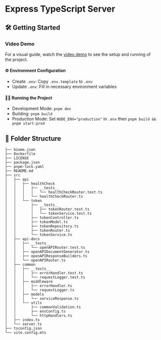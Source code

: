 # Express TypeScript Server


## 🛠️ Getting Started

### Video Demo

For a visual guide, watch the [video demo](https://github.com/token-attachments/assets/b1698dac-d582-45a0-8d61-31131732b74e) to see the setup and running of the project.

#### ⚙️ Environment Configuration

- Create `.env`: Copy `.env.template` to `.env`
- Update `.env`: Fill in necessary environment variables

#### 🏃‍♂️ Running the Project

- Development Mode: `pnpm dev`
- Building: `pnpm build`
- Production Mode: Set `NODE_ENV="production"` in `.env` then `pnpm build && pnpm start:prod`

## 📁 Folder Structure

```code
├── biome.json
├── Dockerfile
├── LICENSE
├── package.json
├── pnpm-lock.yaml
├── README.md
├── src
│   ├── api
│   │   ├── healthCheck
│   │   │   ├── __tests__
│   │   │   │   └── healthCheckRouter.test.ts
│   │   │   └── healthCheckRouter.ts
│   │   └── token
│   │       ├── __tests__
│   │       │   ├── tokenRouter.test.ts
│   │       │   └── tokenService.test.ts
│   │       ├── tokenController.ts
│   │       ├── tokenModel.ts
│   │       ├── tokenRepository.ts
│   │       ├── tokenRouter.ts
│   │       └── tokenService.ts
│   ├── api-docs
│   │   ├── __tests__
│   │   │   └── openAPIRouter.test.ts
│   │   ├── openAPIDocumentGenerator.ts
│   │   ├── openAPIResponseBuilders.ts
│   │   └── openAPIRouter.ts
│   ├── common
│   │   ├── __tests__
│   │   │   ├── errorHandler.test.ts
│   │   │   └── requestLogger.test.ts
│   │   ├── middleware
│   │   │   ├── errorHandler.ts
│   │   │   └── requestLogger.ts
│   │   ├── models
│   │   │   └── serviceResponse.ts
│   │   └── utils
│   │       ├── commonValidation.ts
│   │       ├── envConfig.ts
│   │       └── httpHandlers.ts
│   ├── index.ts
│   └── server.ts
├── tsconfig.json
└── vite.config.mts
```
